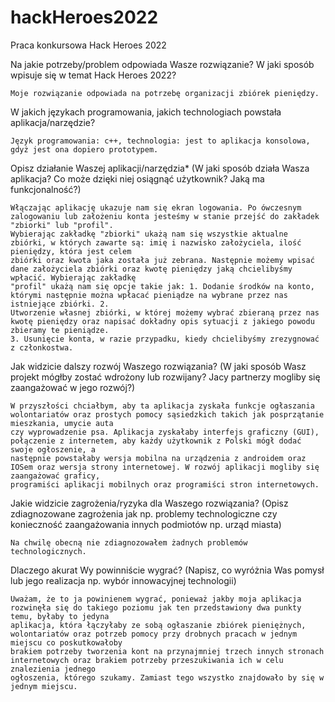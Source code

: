 # hackHeroes2022
Praca konkursowa Hack Heroes 2022

Na jakie potrzeby/problem odpowiada Wasze rozwiązanie? W jaki sposób wpisuje się w temat Hack Heroes 2022?

    Moje rozwiązanie odpowiada na potrzebę organizacji zbiórek pieniędzy.
    
W jakich językach programowania, jakich technologiach powstała aplikacja/narzędzie?

    Język programowania: c++, technologia: jest to aplikacja konsolowa, gdyż jest ona dopiero prototypem.
  
Opisz działanie Waszej aplikacji/narzędzia* (W jaki sposób działa Wasza aplikacja? Co może dzięki niej osiągnąć użytkownik? Jaką ma funkcjonalność?)

    Włączając aplikację ukazuje nam się ekran logowania. Po ówczesnym zalogowaniu lub założeniu konta jesteśmy w stanie przejść do zakładek "zbiorki" lub "profil". 
    Wybierając zakładkę "zbiorki" ukażą nam się wszystkie aktualne zbiórki, w których zawarte są: imię i nazwisko założyciela, ilość pieniędzy, która jest celem 
    zbiórki oraz kwota jaka została już zebrana. Następnie możemy wpisać dane założyciela zbiórki oraz kwotę pieniędzy jaką chcielibyśmy wpłacić. Wybierając zakładkę 
    "profil" ukażą nam się opcje takie jak: 1. Dodanie środków na konto, którymi następnie można wpłacać pieniądze na wybrane przez nas istniejące zbiórki. 2. 
    Utworzenie własnej zbiórki, w której możemy wybrać zbieraną przez nas kwotę pieniędzy oraz napisać dokładny opis sytuacji z jakiego powodu zbieramy te pieniądze. 
    3. Usunięcie konta, w razie przypadku, kiedy chcielibyśmy zrezygnować z członkostwa.
    
Jak widzicie dalszy rozwój Waszego rozwiązania? (W jaki sposób Wasz projekt mógłby zostać wdrożony lub rozwijany? Jacy partnerzy mogliby się zaangażować w jego rozwój?)

    W przyszłości chciałbym, aby ta aplikacja zyskała funkcje ogłaszania wolontariatów oraz prostych pomocy sąsiedzkich takich jak posprzątanie mieszkania, umycie auta
    czy wyprowadzenie psa. Aplikacja zyskałaby interfejs graficzny (GUI), połączenie z internetem, aby każdy użytkownik z Polski mógł dodać swoje ogłoszenie, a 
    następnie powstałaby wersja mobilna na urządzenia z androidem oraz IOSem oraz wersja strony internetowej. W rozwój aplikacji mogliby się zaangażować graficy, 
    programiści aplikacji mobilnych oraz programiści stron internetowych.
    
Jakie widzicie zagrożenia/ryzyka dla Waszego rozwiązania? (Opisz zdiagnozowane zagrożenia jak np. problemy technologiczne czy konieczność zaangażowania innych podmiotów np. urząd miasta)

    Na chwilę obecną nie zdiagnozowałem żadnych problemów technologicznych.
    
Dlaczego akurat Wy powinniście wygrać? (Napisz, co wyróżnia Was pomysł lub jego realizacja np. wybór innowacyjnej technologii)

    Uważam, że to ja powinienem wygrać, ponieważ jakby moja aplikacja rozwinęła się do takiego poziomu jak ten przedstawiony dwa punkty temu, byłaby to jedyna 
    aplikacja, która łączyłaby ze sobą ogłaszanie zbiórek pieniężnych, wolontariatów oraz potrzeb pomocy przy drobnych pracach w jednym miejscu co poskutkowałoby 
    brakiem potrzeby tworzenia kont na przynajmniej trzech innych stronach internetowych oraz brakiem potrzeby przeszukiwania ich w celu znalezienia jednego 
    ogłoszenia, którego szukamy. Zamiast tego wszystko znajdowało by się w jednym miejscu.
